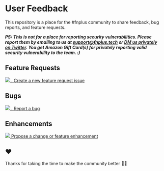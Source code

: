 # User Feedback

This repository is a place for the #fnplus community to share feedback, bug reports, and feature requests.

***PS: This is not for a place for reporting security vulnerabilities. Please report them by emailing to us at [support@fnplus.tech](mailto:support@fnplus.tech) or [DM us privately on Twitter](https://twitter.com/fnplusofficial). You get Amazon Gift Card(s) for privately reporting valid security vulnerability to the team. :)***

## Feature Requests

[![](https://media.giphy.com/media/E0cyxhawhe9dm/200w_d.gif) . Create a new feature request issue](https://github.com/fnplus/feedback/issues/new?assignees=&labels=&template=feature_request.md&title=)

## Bugs

[![](https://media.giphy.com/media/t7MWRoExDRF72/200w_d.gif) . Report a bug](https://github.com/fnplus/feedback/issues/new?assignees=&labels=bug&template=bug_report.md&title=)

## Enhancements

[![](https://media.giphy.com/media/nR4L10XlJcSeQ/giphy-downsized.gif)  Propose a change or feature enhancement](https://github.com/fnplus/feedback/issues/new?assignees=&labels=enhancement&template=feature-enhancement.md&title=)

## ❤️

Thanks for taking the time to make the community better 🙌🍺
